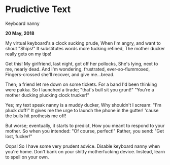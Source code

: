 # Prudictive Text

Keyboard nanny

**20 May, 2018**

My virtual keyboard's a clock sucking prude,
When I'm angry, and want to shout "Ships!"
It substitutes words more tucking refined,
The mother ducker really gets on my tips!

Get this! My girlfriend, last night, got off her pollocks,
She's lying, next to me, nearly dead.
And I'm wondering, frustrated, ever-so-flummoxed,
Fingers-crossed she'll recover, and give me...bread.

Then; a friend let me down on some tickets.
For a band I'd been thinking were pukka.
So I launched a tirade; "that's bull sit you grunt!"
"You're a mother ducking plucking clock trucker!"

Yes; my text speak nanny is a muddy ducker,
Why shouldn't I scream: "I'm pluck doff!"
It gives me the urge to launch the phone in the gutter!
'cause the bulls hit prothesis me off!

But worse; eventually, it starts to predict,
How you meant to respond to your mother.
So when you intended: "Of course, perfect!"
Rather, you send: "Get lost, fucker!"

Oops! So I have some very prudent advice.
Disable keyboard nanny when you're home.
Don't bank on your shitty motherfucking device.
Instead, learn to spell on your own.

